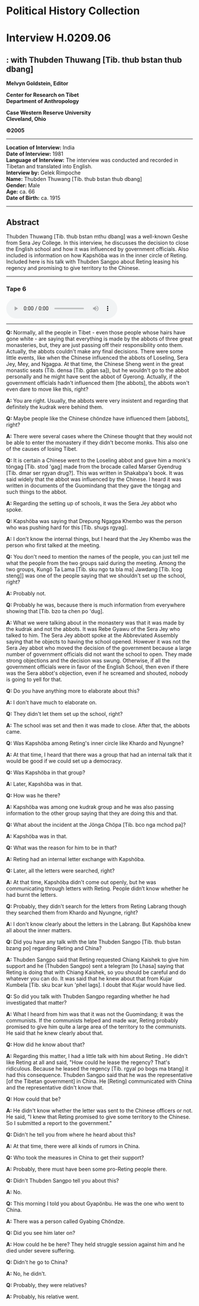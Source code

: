 # Political History Collection  
# Interview H.0209.06   
##  : with Thubden Thuwang [Tib. thub bstan thub dbang]   


**Melvyn Goldstein, Editor**  

**Center for Research on Tibet**  
**Department of Anthropology**  

**Case Western Reserve University**  
**Cleveland, Ohio**  

**©2005**  

---  
**Location of Interview:** India  
**Date of Interview:** 1981  
**Language of Interview:** The interview was conducted and recorded in Tibetan and translated into English.  
**Interview by:** Gelek Rimpoche  
**Name:** Thubden Thuwang [Tib. thub bstan thub dbang]  
**Gender:** Male  
**Age:** ca. 66  
**Date of Birth:** ca. 1915  

---  
## Abstract  

 Thubden Thuwang [Tib. thub bstan mthu dbang] was a well-known Geshe from Sera Jey College. In this interview, he discusses the decision to close the English school and how it was influenced by government officials. Also included is information on how Kapshöba was in the inner circle of Reting. Included here is his talk with Thubden Sangpo about Reting leasing his regency and promising to give territory to the Chinese. 
  
---
### Tape 6  

<audio controls>
<source src="https://tile.loc.gov/storage-services/service/asian/asiantoha/H_0209_06/H_0209_06.mp3" type="audio/mpeg">
Your browser does not support the audio element.
</audio>  

---

**Q:**  Normally, all the people in Tibet - even those people whose hairs have gone white - are saying that everything is made by the abbots of three great monasteries, but, they are just passing off their responsibility onto them. Actually, the abbots couldn't make any final decisions. There were some little events, like when the Chinese influenced the abbots of Loseling, Sera Jey, Mey, and Ngagpa. At that time, the Chinese Sheng went in the great monastic seats (Tib. densa [Tib. gdan sa]), but he wouldn't go to the abbot personally and he might have sent the abbot of Gyerong. Actually, if the government officials hadn't influenced them [the abbots], the abbots won't even dare to move like this, right?   

**A:**  You are right. Usually, the abbots were very insistent and regarding that definitely the kudrak were behind them.   

**Q:**  Maybe people like the Chinese chöndze have influenced them [abbots], right?   

**A:**  There were several cases where the Chinese thought that they would not be able to enter the monastery if they didn't become monks. This also one of the causes of losing Tibet.   

**Q:**  It is certain a Chinese went to the Loseling abbot and gave him a monk's töngag [Tib. stod 'gag] made from the brocade called Marser Gyendrug [Tib. dmar ser rgyan drug?]. This was written in Shakabpa's book. It was said widely that the abbot was influenced by the Chinese. I heard it was written in documents of the Guomindang that they gave the töngag and such things to the abbot.   

**A:**  Regarding the setting up of schools, it was the Sera Jey abbot who spoke. 
  

**Q:**  Kapshöba was saying that Drepung Ngagpa Khembo was the person who was pushing hard for this [Tib. shugs rgyag].   

**A:**  I don't know the internal things, but I heard that the Jey Khembo was the person who first talked at the meeting. 
  

**Q:**  You don't need to mention the names of the people, you can just tell me what the people from the two groups said during the meeting. Among the two groups, Kungö Ta Lama [Tib. sku ngo ta bla ma] Jawdang [Tib. lcog steng]] was one of the people saying that we shouldn't set up the school, right?   

**A:**  Probably not.   

**Q:**  Probably he was, because there is much information from everywhere showing that [Tib. bzo ta chen po 'dug].   

**A:**  What we were talking about in the monastery was that it was made by the kudrak and not the abbots. 
 It was Rebe Gyawu of the Sera Jey who talked to him. The Sera Jey abbott spoke at the Abbreviated Assembly saying that he objects to having the school opened. However it was not the Sera Jey abbot who moved the decision of the government because a large number of government officials did not want the school to open. They made strong objections and the decision was swung. Otherwise, if all the government officials were in favor of the English School, then even if there was the Sera abbot's objection, even if he screamed and shouted, nobody is going to yell for that.   

**Q:**  Do you have anything more to elaborate about this?   

**A:**  I don't have much to elaborate on.   

**Q:**  They didn't let them set up the school, right?   

**A:**  The school was set and then it was made to close. After that, the abbots came.   

**Q:**  Was Kapshöba among Reting's inner circle like Khardo and Nyungne?   

**A:**  At that time, I heard that there was a group that had an internal talk that it would be good if we could set up a democracy.   

**Q:**  Was Kapshöba in that group?   

**A:** 
 Later, Kapshöba was in that.   

**Q:**  How was he there?   

**A:**  Kapshöba was among one kudrak group and he was also passing information to the other group saying that they are doing this and that.   

**Q:**  What about the incident at the Jönga Chöpa [Tib. bco nga mchod pa]?   

**A:**  Kapshöba was in that.   

**Q:**  What was the reason for him to be in that?   

**A:**  Reting had an internal letter exchange with Kapshöba.   

**Q:**  Later, all the letters were searched, right?   

**A:**  At that time, Kapshöba didn't come out openly, but he was communicating through letters with Reting. People didn’t know whether he had burnt the letters.   

**Q:**  Probably, they didn't search for the letters from Reting Labrang though they searched them from Khardo and Nyungne, right?   

**A:**  I don't know clearly about the letters in the Labrang. But Kapshöba knew all about the inner matters.   

**Q:**  Did you have any talk with the late Thubden Sangpo [Tib. thub bstan bzang po] regarding Reting and China?   

**A:**  Thubden Sangpo said that Reting requested Chiang Kaishek to give him support and he (Thubden Sangpo) sent a telegram [to Lhasa] saying that Reting is doing that with Chiang Kaishek, so you should be careful and do whatever you can do. It was said that he knew about that from Kujar Kumbela [Tib. sku bcar kun 'phel lags]. I doubt that Kujar would have lied.   

**Q:**  So did you talk with Thubden Sangpo regarding whether he had investigated that matter?   

**A:**  What I heard from him was that it was not the Guomindang; it was the communists. If the communists helped and made war, Reting probably promised to give him quite a large area of the territory to the communists. He said that he knew clearly about that.   

**Q:**  How did he know about that?   

**A:**  Regarding this matter, I had a little talk with him about Reting . He didn't like Reting at all and said, "How could he lease the regency? That's ridiculous. Because he leased the regency [Tib. rgyal po bogs ma btang] it had this consequence.  Thubden Sangpo said that he was the representative [of the Tibetan government] in China. He [Reting] communicated with China and the representative didn't know that.   

**Q:**  How could that be?   

**A:**  He didn't know whether the letter was sent to the Chinese officers or not. He said, "I knew that Reting promised to give some territory to the Chinese. So I submitted a report to the government."   

**Q:**  Didn't he tell you from where he heard about this?   

**A:**  At that time, there were all kinds of rumors in China.   

**Q:**  Who took the measures in China to get their support?   

**A:**  Probably, there must have been some pro-Reting people there.   

**Q:**  Didn't Thubden Sangpo tell you about this?   

**A:**  No.   

**Q:**  This morning I told you about Gyapönbu. He was the one who went to China.   

**A:**  There was a person called Gyabing Chöndze.   

**Q:**  Did you see him later on?   

**A:**  How could he be here? They held struggle session against him and he died under severe suffering.   

**Q:**  Didn't he go to China?   

**A:**  No, he didn't.   

**Q:**  Probably, they were relatives?   

**A:**  Probably, his relative went.


  

